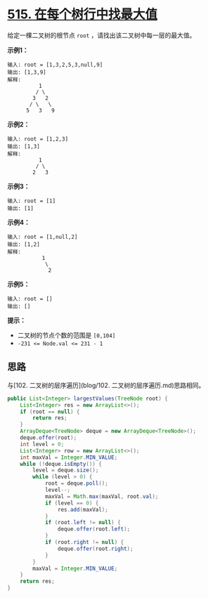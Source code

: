# [515. 在每个树行中找最大值](https://leetcode.cn/problems/find-largest-value-in-each-tree-row/)

给定一棵二叉树的根节点 `root` ，请找出该二叉树中每一层的最大值。

**示例1：**

```
输入: root = [1,3,2,5,3,null,9]
输出: [1,3,9]
解释:
          1
         / \
        3   2
       / \   \  
      5   3   9 
```

**示例2：**

```
输入: root = [1,2,3]
输出: [1,3]
解释:
          1
         / \
        2   3
```

**示例3：**

```
输入: root = [1]
输出: [1]
```

**示例4：**

```
输入: root = [1,null,2]
输出: [1,2]
解释:      
           1 
            \
             2     
```

**示例5：**

```
输入: root = []
输出: []
```

**提示：**

- 二叉树的节点个数的范围是 `[0,104]`
- `-231 <= Node.val <= 231 - 1`

## 思路

与[102. 二叉树的层序遍历](blog/102. 二叉树的层序遍历.md)思路相同。

```java
public List<Integer> largestValues(TreeNode root) {
    List<Integer> res = new ArrayList<>();
    if (root == null) {
        return res;
    }
    ArrayDeque<TreeNode> deque = new ArrayDeque<TreeNode>();
    deque.offer(root);
    int level = 0;
    List<Integer> row = new ArrayList<>();
    int maxVal = Integer.MIN_VALUE;
    while (!deque.isEmpty()) {
        level = deque.size();
        while (level > 0) {
            root = deque.poll();
            level--;
            maxVal = Math.max(maxVal, root.val);
            if (level == 0) {
                res.add(maxVal);
            }
            if (root.left != null) {
                deque.offer(root.left);
            }
            if (root.right != null) {
                deque.offer(root.right);
            }
        }
        maxVal = Integer.MIN_VALUE;
    }
    return res;
}
```

